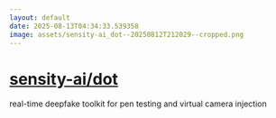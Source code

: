 ```yaml
---
layout: default
date: 2025-08-13T04:34:33.539358
image: assets/sensity-ai_dot--20250812T212029--cropped.png
---
```


# [sensity-ai/dot](https://github.com/sensity-ai/dot)

real-time deepfake toolkit for pen testing and virtual camera injection
